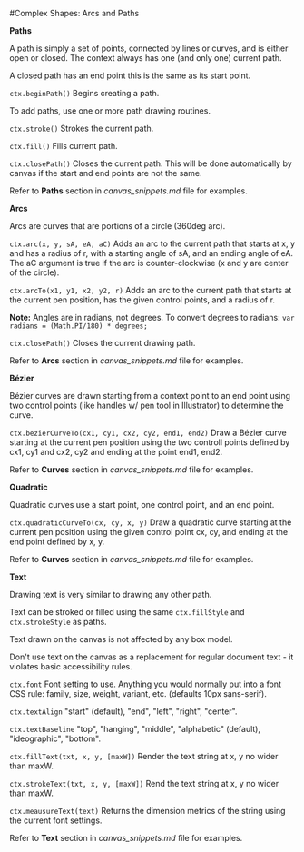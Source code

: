 #Complex Shapes: Arcs and Paths

**Paths**

A path is simply a set of points, connected by lines or curves, and is either open or closed. The context always has one (and only one) current path.

A closed path has an end point this is the same as its start point.

`ctx.beginPath()` Begins creating a path.

To add paths, use one or more path drawing routines.

`ctx.stroke()` Strokes the current path.

`ctx.fill()` Fills current path.

`ctx.closePath()` Closes the current path. This will be done automatically by canvas if the start and end points are not the same.

Refer to **Paths** section in *canvas_snippets.md* file for examples.

**Arcs**

Arcs are curves that are portions of a circle (360deg arc).

`ctx.arc(x, y, sA, eA, aC)` Adds an arc to the current path that starts at x, y and has a radius of r, with a starting angle of sA, and an ending angle of eA. The aC argument is true if the arc is counter-clockwise (x and y are center of the circle).

`ctx.arcTo(x1, y1, x2, y2, r)` Adds an arc to the current path that starts at the current pen position, has the given control points, and a radius of r.

**Note:** Angles are in radians, not degrees. To convert degrees to radians: `var radians = (Math.PI/180) * degrees;`

`ctx.closePath()` Closes the current drawing path.

Refer to **Arcs** section in *canvas_snippets.md* file for examples.

**Bézier**

Bézier curves are drawn starting from a context point to an end point using two control points (like handles w/ pen tool in Illustrator) to determine the curve.

`ctx.bezierCurveTo(cx1, cy1, cx2, cy2, end1, end2)` Draw a Bézier curve starting at the current pen position using the two controll points defined by cx1, cy1 and cx2, cy2 and ending at the point end1, end2.

Refer to **Curves** section in *canvas_snippets.md* file for examples.


**Quadratic**

Quadratic curves use a start point, one control point, and an end point.

`ctx.quadraticCurveTo(cx, cy, x, y)` Draw a quadratic curve starting at the current pen position using the given control point cx, cy, and ending at the end point defined by x, y.

Refer to **Curves** section in *canvas_snippets.md* file for examples.

**Text**

Drawing text is very similar to drawing any other path.

Text can be stroked or filled using the same `ctx.fillStyle` and `ctx.strokeStyle` as paths.

Text drawn on the canvas is not affected by any box model.

Don't use text on the canvas as a replacement for regular document text - it violates basic accessibility rules.

`ctx.font` Font setting to use. Anything you would normally put into a font CSS rule: family, size, weight, variant, etc. (defaults 10px sans-serif).

`ctx.textAlign` "start" (default), "end", "left", "right", "center".

`ctx.textBaseline` "top", "hanging", "middle", "alphabetic" (default), "ideographic", "bottom".

`ctx.fillText(txt, x, y, [maxW])` Render the text string at x, y no wider than maxW.

`ctx.strokeText(txt, x, y, [maxW])` Rend the text string at x, y no wider than maxW.

`ctx.meausureText(text)` Returns the dimension metrics of the string using the current font settings.

Refer to **Text** section in *canvas_snippets.md* file for examples.
